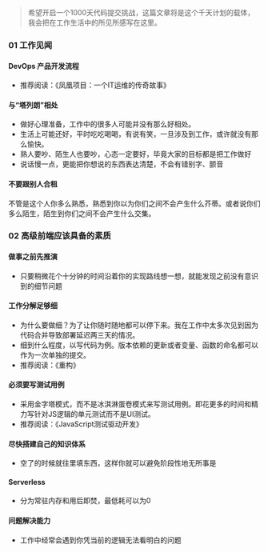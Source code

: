 > 希望开启一个1000天代码提交挑战，这篇文章将是这个千天计划的载体，我会把在工作生活中的所见所感写在这里。

### 01 工作见闻
#### DevOps 产品开发流程
- 推荐阅读：《凤凰项目：一个IT运维的传奇故事》

#### 与“塔列朗”相处
- 做好心理准备，工作中的很多人可能并没有那么好相处。
- 生活上可能还好，平时吃吃喝喝，有说有笑，一旦涉及到工作，或许就没有那么愉快。
- 熟人要吵、陌生人也要吵，心态一定要好，毕竟大家的目标都是把工作做好
- 说话慢一点，更能把你想说的东西表达清楚，不会有错别字、颤音

#### 不要跟别人合租
不管是这个人你多么熟悉，熟悉到你以为你们之间不会产生什么芥蒂。或者说你们多么陌生，陌生到你们之间不会产生什么交集。

### 02 高级前端应该具备的素质

#### 做事之前先推演
- 只要稍微花个十分钟的时间沿着你的实现路线想一想，就能发现之前没有意识到的细节问题

#### 工作分解足够细
- 为什么要做细？为了让你随时随地都可以停下来。我在工作中太多次见到因为代码合并导致部署延迟两三天的情况。
- 细到什么程度，以写代码为例。版本依赖的更新或者变量、函数的命名都可以作为一次单独的提交。
- 推荐阅读：《重构》

#### 必须要写测试用例
- 采用金字塔模式，而不是冰淇淋蛋卷模式来写测试用例。即花更多的时间和精力写针对JS逻辑的单元测试而不是UI测试。
- 推荐阅读：《JavaScript测试驱动开发》

#### 尽快搭建自己的知识体系
- 空了的时候就往里填东西，这样你就可以避免阶段性地无所事是

#### Serverless
- 分为常驻内存和用后即焚，最低耗可以为0

#### 问题解决能力
- 工作中经常会遇到你凭当前的逻辑无法看明白的问题

